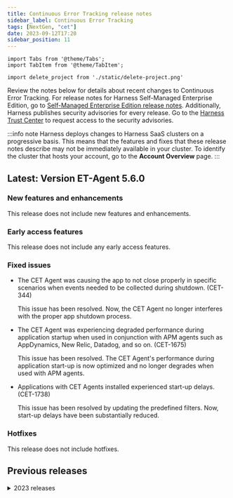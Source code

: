 ```yaml
---
title: Continuous Error Tracking release notes
sidebar_label: Continuous Error Tracking
tags: [NextGen, "cet"]
date: 2023-09-12T17:20
sidebar_position: 11
---
```

```mdx-code-block
import Tabs from '@theme/Tabs';
import TabItem from '@theme/TabItem';
```
```mdx-code-block
import delete_project from './static/delete-project.png'
```

<DocsButton icon = "fa-solid fa-square-rss" text="Subscribe via RSS" link="/release-notes/continuous-error-tracking/rss.xml" />

Review the notes below for details about recent changes to Continuous Error Tracking. For release notes for Harness Self-Managed Enterprise Edition, go to [Self-Managed Enterprise Edition release notes](/release-notes/self-managed-enterprise-edition). Additionally, Harness publishes security advisories for every release. Go to the [Harness Trust Center](https://trust.harness.io/?itemUid=c41ff7d5-98e7-4d79-9594-fd8ef93a2838&source=documents_card) to request access to the security advisories.


:::info note
Harness deploys changes to Harness SaaS clusters on a progressive basis. This means that the features and fixes that these release notes describe may not be immediately available in your cluster. To identify the cluster that hosts your account, go to the **Account Overview** page.
:::

## Latest: Version ET-Agent 5.6.0


### New features and enhancements

This release does not include new features and enhancements.


### Early access features
This release does not include any early access features.


### Fixed issues

- The CET Agent was causing the app to not close properly in specific scenarios when events needed to be collected during shutdown. (CET-344)
  
  This issue has been resolved. Now, the CET Agent no longer interferes with the proper app shutdown process.

- The CET Agent was experiencing degraded performance during application startup when used in conjunction with APM agents such as AppDynamics, New Relic, Datadog, and so on. (CET-1675)
  
  This issue has been resolved. The CET Agent's performance during application start-up is now optimized and no longer degrades when used with APM agents.

- Applications with CET Agents installed experienced start-up delays. (CET-1738)
  
  This issue has been resolved by updating the predefined filters. Now, start-up delays have been substantially reduced.


### Hotfixes

This release does not include hotfixes.


## Previous releases

<details>
<summary>2023 releases</summary>


#### Version ET-Service 5.26.1


##### New features and enhancements

- On the ARC screen, variables now display their values on hover. Additionally, when you select a variable, it is highlighted in the variables panel for easy identification. (CET-970)

- CET now provides an audit trail feature for Agent Tokens and Critical Event definitions. You can view the audit trail for create, update, and delete operations, enhancing visibility and security in token management. (CET-1364)


##### Early access features
This release does not include any early access features.


##### Fixed issues

- On the ARC screen, some variables were not displaying values. (CET-1122)

  This issue has been resolved. Now, values are displayed for all variables on the ARC screen.

- When configuring notifications for code errors and selecting the **Any** option, the **Timeout Error** type was incorrectly listed as one of the choices in the dropdown menu. (CET-1514)

  This issue has been resolved. Now, when configuring notifications for code errors and selecting the **Any** option, the **Timeout Error** type is not listed in the dropdown menu.

- Clear filters button on the Event Summary screen was enabled, even though it was supposed to be disabled when nothing is filtered yet.(CET-1613)
  
  This issue has been resolved. Now, the Clear filters button on the Event Summary screen is correctly disabled when no filters are applied.

- Role-Based Access Control (RBAC) was missing at both the Project and Organization levels. (CET-1701)
  
  This issue has been resolved. Now, RBAC has been implemented at both the Project and Organization levels.

- Previously, child events within a group were not displayed according to the filter criteria, leading to inconsistent filtering. (CET-1744)
  
  This issue has been resolved. Now, child events within a group are correctly displayed according to the selected filter criteria, ensuring accurate event list filtering.


##### Hotfixes

This release does not include hotfixes.


#### August 30, 2023, Hotfix version ET-Service 5.25.10

- The search functionality in the events list was not working. (CET-1618)
  
  This issue has been resolved. Now, when you enter a value in the Search field, CET searches the Description and the Location columns in the Events List for matching values.
  
- New events did not appear in the events list. (CET-1632)
  
  This issue has been resolved. Now, the Events List displays all events.


#### August 21, 2023, versions ET-Service 5.25.9 and ET-Collector 5.25.3

##### New features and enhancements

- Various dependencies were upgraded to prevent security issues. (CET-1571)

- The default time period on the Events Summary page has been adjusted to one hour. (CET-1576)

##### Early access features
This release does not include any early access features.

##### Fixed issues

- When a monitored service was created with spaces or special characters in the name, the monitored service was not appearing in the list. (CET-1551)
  
  This issue has been resolved. Now, you can create monitored services with names containing spaces, hyphens (-), or underscores (_). However, if you attempt to use any other special characters, an error message will appear.
  
- The Events Summary page was timing out when fetching data, especially for events marked as resolved. (CET-1569)
  
  This issue has been resolved. The Events Summary page now loads significantly faster.
  
- Users were not receiving notifications when relevant events were generated. (CET-1585)
  
  This issue has been resolved. Now, notifications are being sent when relevant events occur.
  
- The ARC screen was unable to fetch source attach data. (CET-1685)
  
  This issue has been resolved. You can now view source attach data directly on the ARC screen.
  
- The Events Summary page was not displaying the event status for new, resurfaced, and critical events. (CET-1686)
  
  This issue has been resolved. On the Events Summary page, you will now see the appropriate status indicators for new, resurfaced, and critical events.


#### July 21, 2023, Hotfix version ET-Service 5.24.7

- The Events Summary page timed out in some instances when events marked as resolved caused slowness while fetching summary data. (CET-1569)  

   This issue has been resolved. Now, the Events Summary page loads faster and does not time out.


#### July 14, 2023, version ET-Agent 5.5.0

##### What's new

This release does not include new features and enhancements.

##### Early access

This release does not include any early access features.

##### Fixed issues

- The CET Agent had missing tiny links on some logs when using Log4j2. (CET-894)
  
  This issue has been resolved. Now, the tiny links appear consistently in Log4j2 logs.


#### June 27, 2023, versions ET-Service 5.24.3 and ET-Collector 5.24.3

##### What's new

This release does not include new features and enhancements.

##### Early access

This release does not include any early access features.

##### Fixed issues

- Notifications created in the SRM module could not be edited when using the CET module.(CET-1295)

  This issue has been resolved. Now, you can edit notifications within the CET module, even if they were originally created in the SRM module.

- The configured notification count on the Monitored Services listing page of the CET module displays notifications for all types of alerts related to a particular monitored service. (CET-1294)
  
  This issue has been resolved. Now, the notification list on the Monitored Services page of the CET module shows only the notifications for Code Errors.

- The events list disappears from the Events Summary page, despite having multiple agents running. (CET-1517)

  The issue was caused when the same event occurred across two deployments and environments. This issue has been resolved. The Events Summary page now accurately renders the events list, regardless of the occurrence of the same event across multiple deployments.


#### June 09, 2023, Hotfix version ET-Service 5.23.1

- CET Agents that were started without providing an agent token are not appearing on the list of running agents. (CET-1411)  
  
  This issue has been resolved. Now, all running agents, regardless of the presence of an agent token, are properly displayed on the running agents list.


#### June 09, 2023, versions ET-Service 5.23.0 and ET-Collector 5.23.0

##### What's new

- Now, when you create a Jira ticket for an event, CET prompts you to complete any mandatory fields that do not have a default value. (CET-1231)

- You can now conveniently access a comprehensive list of all active agents running across your entire account directly from the subscription page. (CET-1225)

##### Early access

This release does not include any early access features.

##### Fixed issues

- Caught exceptions are displayed as uncaught exceptions on the event list. (CET-1388)  
  
  This issue has been resolved. Now, the caught exceptions are being displayed correctly.

- Agents are being incorrectly displayed as **Registered** or **Peer closed** on the status page while still in the process of connecting. (CET-1359)  
  
  This issue has been fixed. The status page now correctly reflects the actual status of agents.


#### May 25, 2023, versions ET-Service 5.22.0 and ET-Collector 5.22.0

##### What's new

This release does not include new features and enhancements.

##### Early access

This release does not include any early access features.

##### Fixed issues

- The CET Agent list is failing to load correctly when running in SMP installations with Postgres. (CET-1279)   
  
  The issue has been resolved. The CET Agent list now loads properly in SMP installations with Postgres.
  

#### May 09, 2023, versions ET-Service 5.21.0 and ET-Collector 5.19.2

- The Events Summary page is taking longer (exceeding eight hours) to display the events. (CET-1356)  
  
    This issue has been resolved. Now, the events are being displayed on the Events Summary page within a couple of minutes.

- The Agent List page throws an error instead of displaying an empty table when a project has no connected agents. (CET-1282)  

    This issue has been resolved. Now, when a project has no connected agents, the Agent List page displays an empty table.

- The code error related pages and components do not refresh when changing projects. (CET-1235)  
  
    This issue has been resolved. Now, the code error related pages and components get automatically updated when changing projects.

- The search box on the Agent List page is not working. (CET-1299)  
  
    This issue has been fixed. Now, you can search for agents using the search box.

- The event list, when viewed from a CI pipeline, does not include the cards above the list that show the number of total, new, critical, and resurfaced events. (CET-1249)
  
    This issue has been fixed, and the cards are now displayed on the event list when viewed from a CI pipeline.

- The Impacted Services column is displayed in the event list when viewed from the CI pipeline. (CET-1232)  
  
    This issue has been fixed, and now the Impacted Services column is not being displayed.

#### May 08, 2023, version 79111

Harness Continuous Error Tracking (CET) is now available for public preview to provide developer-first observability for modern applications. This is the first release of CET and the module is now available for Public Preview.
As the latest module in the Harness Platform, CET helps developers proactively identify and resolve errors across the entire software delivery lifecycle (SDLC).

Here are CET’s key features:

- Exception/error event summary: Provides a dashboard summary of all error events related to your monitored services.
- Event explorer: Provides a list of all error events for a specific monitored service and deployment version.
- Automated Root Cause Analysis (ARC) screen: Provides a powerful mechanism to view every exception’s source code, variables, and environment state.
- Hidden, resolved, and resurfaced events: Helps you manage and troubleshoot the events and exceptions by providing the ability to mark them as hidden, resolved, or resurfaced.
- Critical events: Enables you to add a condition that specifies when an event should be marked as critical.
- Source Attach: Connects your Git source repositories to Harness CET, allowing Harness CET to display the original source code in the ARC screen for an event.
- Shift Left with Harness CI integration: CET natively integrates into Harness Continuous Integration so that developers can run their unit tests and integration and detect errors early in the SDLC.
- JIRA integration: Allows you to create and view Jira tickets for a specific event.


</details>
